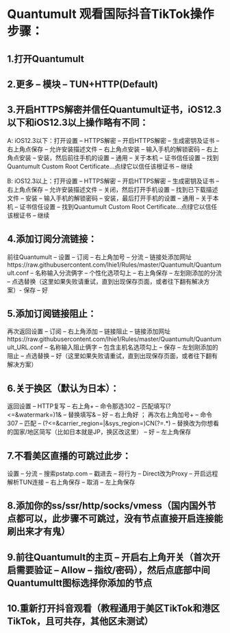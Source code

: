 # Quantumult 观看国际抖音TikTok操作步骤：

1.打开Quantumult
-----------------

2.更多 – 模块 – TUN+HTTP(Default)
-----------------

3.开启HTTPS解密并信任Quantumult证书，iOS12.3以下和iOS12.3以上操作略有不同：
-----------------
A: iOS12.3以下：打开设置 – HTTPS解密 – 开启HTTPS解密 – 生成密钥及证书 – 右上角点保存 – 允许安装描述文件 – 右上角点安装 – 输入手机的解锁密码 – 右上角点安装 – 安装，然后前往手机的设置 – 通用 – 关于本机 – 证书信任设置 – 找到Quantumult Custom Root Certificate…点绿它以信任该根证书 – 继续

B: iOS12.3以上：打开设置 – HTTPS解密 – 开启HTTPS解密 – 生成密钥及证书 – 右上角点保存 – 允许安装描述文件 – 关闭，然后打开手机设置 – 找到已下载描述文件 – 安装 – 输入手机的解锁密码 – 安装，最后打开手机的设置 – 通用 – 关于本机 – 证书信任设置 – 找到Quantumult Custom Root Certificate…点绿它以信任该根证书 – 继续

4.添加订阅分流链接：
-----------------

前往Quantumult – 设置 – 订阅 – 右上角加号 – 分流 – 链接处添加网址https://raw.githubusercontent.com/lhie1/Rules/master/Quantumult/Quantumult.conf – 名称输入分流俩字 – 个性化选项勾上 – 右上角保存 – 左划刚添加的分流 – 点选替换（这里如果失败请重试，直到出现保存页面，或者往下翻有解决方案）- 保存 – 好

5.添加订阅链接阻止：
-----------------

再次返回设置 – 订阅 – 右上角添加 – 链接阻止 – 链接添加网址https://raw.githubusercontent.com/lhie1/Rules/master/Quantumult/Quantumult_URL.conf – 名称输入阻止俩字 – 包含主机名选项勾上 – 保存 – 左划刚添加的阻止 – 点选替换 – 好（这里如果失败请重试，直到出现保存页面，或者往下翻有解决方案）

6.关于换区（默认为日本）：
-----------------
返回设置 – HTTP复写 – 右上角+ – 命令那选302 – 匹配填写(?<=&watermark=)1& –  替换填写& – 好 – 右上角好 ； 再次右上角加号+ – 命令307 – 匹配 – (?<=&carrier_region=|&sys_region=)CN(?=.*) – 替换改为你想看的国家/地区简写（比如日本就是JP，换区改这里） – 好 – 左上角保存

7.不看美区直播的可跳过此步：
-----------------
设置 – 分流 – 搜索pstatp.com – 戳进去 – 将行为 – Direct改为Proxy – 开启远程解析TUN连接 – 右上角保存 – 取消 – 左上角保存

8.添加你的ss/ssr/http/socks/vmess（国内国外节点都可以，此步骤不可跳过，没有节点直接开启连接能刷出来才有鬼）
-----------------

9.前往Quantumult的主页 – 开启右上角开关（首次开启需要验证 – Allow – 指纹/密码），然后点底部中间Quantumultt图标选择你添加的节点
-----------------

10.重新打开抖音观看（教程通用于美区TikTok和港区TikTok，且可共存，其他区未测试）
-----------------
